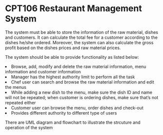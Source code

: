 # CPT106 Restaurant Management System

The system must be able to store the information of the raw material, dishes and customers. It can calculate the total fee for a customer according to the dishes he/she ordered. Moreover, the system can also calculate the gross profit based on the dishes prices and raw material prices.

The system should be able to provide functionality as listed below:

<li>Browse, add, modify and delete the raw material information, menu information and customer information</li>
<li>Manager has the highest authority limit to perform all the task</li>
<li>Chef user can search and browse the raw material information and edit the menus</li>
<li>While adding a new dish to the menu, make sure the dish ID and name will not be repeated; when customer is ordering dishes, make sure that’s not repeated either</li>
<li>Customer user can browse the menu, order dishes and check-out</li>
<li>Provides different authority to different type of users</li>


There are UML diagram and flowchart to illustrate the strcuture and operation of the system
